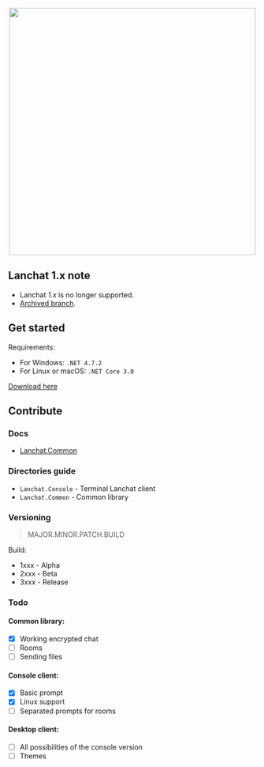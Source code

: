<p align="center">
<img src="https://www.tofu.ovh/files/lanchat2_logo.png" width="500">
</p>


## Lanchat 1.x note
* Lanchat *1.x* is no longer supported.
* [Archived branch](https://github.com/tofudd/lanchat/tree/1.x).

## Get started

Requirements:

* For Windows: `.NET 4.7.2`
* For Linux or macOS: `.NET Core 3.0`

[Download here](https://github.com/tofudd/lanchat/releases)

## Contribute

### Docs
* [Lanchat.Common](https://github.com/tofudd/lanchat/blob/master/docs/Lanchat.Common.md)

### Directories guide
* `Lanchat.Console` - Terminal Lanchat client
* `Lanchat.Common` - Common library

### Versioning
>MAJOR.MINOR.PATCH.BUILD

Build:
* 1xxx - Alpha
* 2xxx - Beta
* 3xxx - Release

### Todo
#### Common library:
- [x] Working encrypted chat
- [ ] Rooms
- [ ] Sending files

#### Console client:
- [x] Basic prompt
- [x] Linux support
- [ ] Separated prompts for rooms

#### Desktop client:
- [ ] All possibilities of the console version
- [ ] Themes